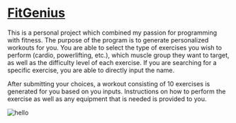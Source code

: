 # [FitGenius](https://fitgenius1.netlify.app/)

This is a personal project which combined my passion for programming with fitness. The purpose of the program is to generate personalized workouts for you. You are able to select the type of exercises you wish to perform (cardio, powerlifting, etc.), which muscle group they want to target, as well as the difficulty level of each exercise. If you are searching for a specific exercise, you are able to directly input the name. 

After submitting your choices, a workout consisting of 10 exercises is generated for you based on you inputs. Instructions on how to perform the exercise as well as any equipment that is needed is provided to you.

![hello](https://imgur.com/FCzKYgN)
